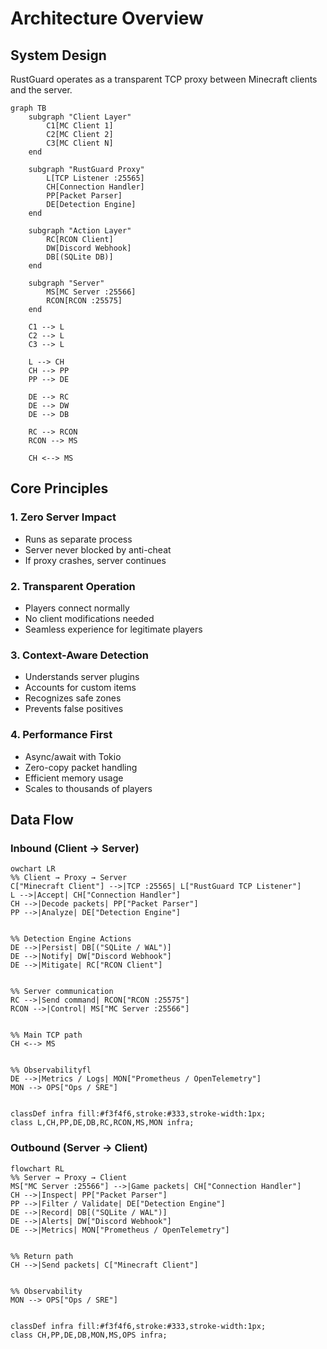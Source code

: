 # Architecture Overview

## System Design

RustGuard operates as a transparent TCP proxy between Minecraft clients and the server.
```mermaid
graph TB
    subgraph "Client Layer"
        C1[MC Client 1]
        C2[MC Client 2]
        C3[MC Client N]
    end
    
    subgraph "RustGuard Proxy"
        L[TCP Listener :25565]
        CH[Connection Handler]
        PP[Packet Parser]
        DE[Detection Engine]
    end
    
    subgraph "Action Layer"
        RC[RCON Client]
        DW[Discord Webhook]
        DB[(SQLite DB)]
    end
    
    subgraph "Server"
        MS[MC Server :25566]
        RCON[RCON :25575]
    end
    
    C1 --> L
    C2 --> L
    C3 --> L
    
    L --> CH
    CH --> PP
    PP --> DE
    
    DE --> RC
    DE --> DW
    DE --> DB
    
    RC --> RCON
    RCON --> MS
    
    CH <--> MS
```


## Core Principles

### 1. Zero Server Impact
- Runs as separate process
- Server never blocked by anti-cheat
- If proxy crashes, server continues

### 2. Transparent Operation
- Players connect normally
- No client modifications needed
- Seamless experience for legitimate players

### 3. Context-Aware Detection
- Understands server plugins
- Accounts for custom items
- Recognizes safe zones
- Prevents false positives

### 4. Performance First
- Async/await with Tokio
- Zero-copy packet handling
- Efficient memory usage
- Scales to thousands of players

## Data Flow

### Inbound (Client → Server)

```mermaid
owchart LR
%% Client → Proxy → Server
C["Minecraft Client"] -->|TCP :25565| L["RustGuard TCP Listener"]
L -->|Accept| CH["Connection Handler"]
CH -->|Decode packets| PP["Packet Parser"]
PP -->|Analyze| DE["Detection Engine"]


%% Detection Engine Actions
DE -->|Persist| DB[("SQLite / WAL")]
DE -->|Notify| DW["Discord Webhook"]
DE -->|Mitigate| RC["RCON Client"]


%% Server communication
RC -->|Send command| RCON["RCON :25575"]
RCON -->|Control| MS["MC Server :25566"]


%% Main TCP path
CH <--> MS


%% Observabilityfl
DE -->|Metrics / Logs| MON["Prometheus / OpenTelemetry"]
MON --> OPS["Ops / SRE"]


classDef infra fill:#f3f4f6,stroke:#333,stroke-width:1px;
class L,CH,PP,DE,DB,RC,RCON,MS,MON infra;
```

### Outbound (Server → Client)

```mermaid
flowchart RL
%% Server → Proxy → Client
MS["MC Server :25566"] -->|Game packets| CH["Connection Handler"]
CH -->|Inspect| PP["Packet Parser"]
PP -->|Filter / Validate| DE["Detection Engine"]
DE -->|Record| DB[("SQLite / WAL")]
DE -->|Alerts| DW["Discord Webhook"]
DE -->|Metrics| MON["Prometheus / OpenTelemetry"]


%% Return path
CH -->|Send packets| C["Minecraft Client"]


%% Observability
MON --> OPS["Ops / SRE"]


classDef infra fill:#f3f4f6,stroke:#333,stroke-width:1px;
class CH,PP,DE,DB,MON,MS,OPS infra;
```
